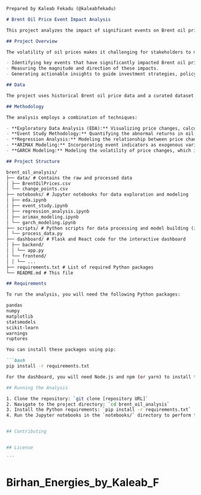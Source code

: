 ````markdown
Prepared by Kaleab Fekadu (@kaleabfekadu)

# Brent Oil Price Event Impact Analysis

This project analyzes the impact of significant events on Brent oil price changes over the past decade. It uses time series analysis, econometric modeling, and statistical techniques to identify key events, quantify their effects on price fluctuations, and provide data-driven insights for investors, policymakers, and energy companies.

## Project Overview

The volatility of oil prices makes it challenging for stakeholders to make informed decisions. This project aims to provide clarity by:

- Identifying key events that have significantly impacted Brent oil prices.
- Measuring the magnitude and direction of these impacts.
- Generating actionable insights to guide investment strategies, policy development, and operational planning.

## Data

The project uses historical Brent oil price data and a curated dataset of significant events (geopolitical events, economic events, OPEC decisions, supply disruptions, etc.) over the past decade.

## Methodology

The analysis employs a combination of techniques:

- **Exploratory Data Analysis (EDA):** Visualizing price changes, calculating descriptive statistics, and examining autocorrelation and volatility.
- **Event Study Methodology:** Quantifying the abnormal returns in oil prices around specific event dates.
- **Regression Analysis:** Modeling the relationship between price changes and event indicators.
- **ARIMAX Modeling:** Incorporating event indicators as exogenous variables in ARIMA models to account for both autocorrelation and event impacts.
- **GARCH Modeling:** Modeling the volatility of price changes, which is crucial for oil price analysis.

## Project Structure

brent_oil_analysis/
├── data/ # Contains the raw and processed data
│ ├── BrentOilPrices.csv
│ └── change_points.csv
├── notebooks/ # Jupyter notebooks for data exploration and modeling
│ ├── eda.ipynb
│ ├── event_study.ipynb
│ ├── regression_analysis.ipynb
│ ├── arimax_modeling.ipynb
│ └── garch_modeling.ipynb
├── scripts/ # Python scripts for data processing and model building (if any)
│ └── process_data.py
├── dashboard/ # Flask and React code for the interactive dashboard
│ ├── backend/
│ │ └── app.py
│ └── frontend/
│ │ └── ...
├── requirements.txt # List of required Python packages
└── README.md # This file

## Requirements

To run the analysis, you will need the following Python packages:

pandas
numpy
matplotlib
statsmodels
scikit-learn
warnings
ruptures

You can install these packages using pip:

```bash
pip install -r requirements.txt

For the dashboard, you will need Node.js and npm (or yarn) to install the React dependencies.

## Running the Analysis

1. Clone the repository: `git clone [repository URL]`
2. Navigate to the project directory: `cd brent_oil_analysis`
3. Install the Python requirements: `pip install -r requirements.txt`
4. Run the Jupyter notebooks in the `notebooks/` directory to perform the analysis.


## Contributing


## License

```
````
# Birhan_Energies_by_Kaleab_F
